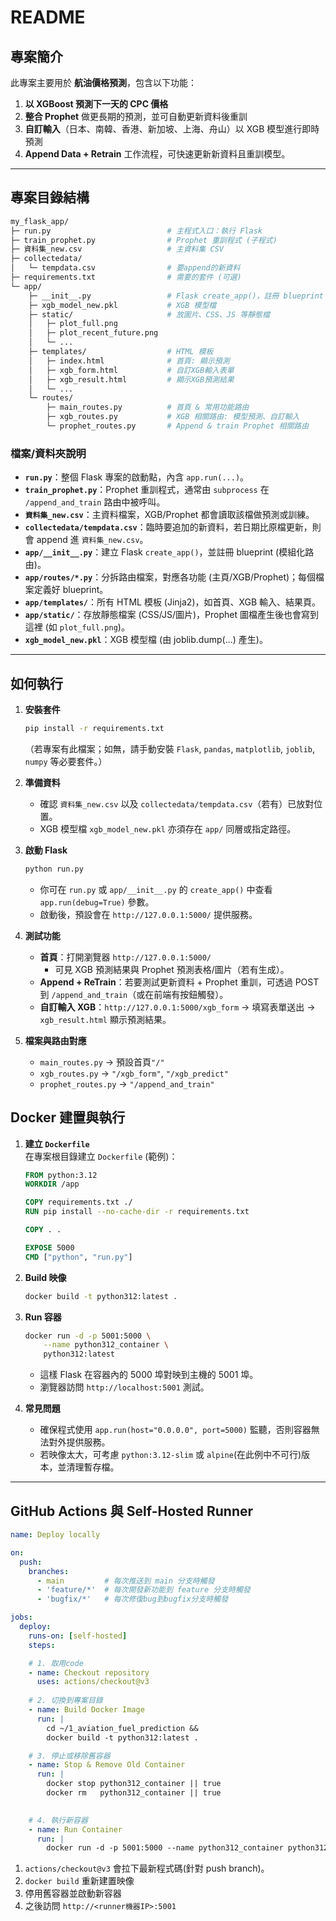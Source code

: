 # README

## 專案簡介

此專案主要用於 **航油價格預測**，包含以下功能：

1. **以 XGBoost 預測下一天的 CPC 價格**  
2. **整合 Prophet** 做更長期的預測，並可自動更新資料後重訓  
3. **自訂輸入**（日本、南韓、香港、新加坡、上海、舟山）以 XGB 模型進行即時預測  
4. **Append Data + Retrain** 工作流程，可快速更新新資料且重訓模型。

---

## 專案目錄結構

```bash
my_flask_app/
├─ run.py                          # 主程式入口：執行 Flask
├─ train_prophet.py                # Prophet 重訓程式 (子程式)
├─ 資料集_new.csv                   # 主資料集 CSV
├─ collectedata/
│   └─ tempdata.csv                # 要append的新資料
├─ requirements.txt                # 需要的套件 (可選)
└─ app/
    ├─ __init__.py                 # Flask create_app()，註冊 blueprint
    ├─ xgb_model_new.pkl           # XGB 模型檔
    ├─ static/                     # 放圖片、CSS、JS 等靜態檔
    │   ├─ plot_full.png
    │   ├─ plot_recent_future.png
    │   └─ ...
    ├─ templates/                  # HTML 模板
    │   ├─ index.html              # 首頁: 顯示預測
    │   ├─ xgb_form.html           # 自訂XGB輸入表單
    │   ├─ xgb_result.html         # 顯示XGB預測結果
    │   └─ ...
    └─ routes/
        ├─ main_routes.py          # 首頁 & 常用功能路由
        ├─ xgb_routes.py           # XGB 相關路由: 模型預測、自訂輸入
        └─ prophet_routes.py       # Append & train Prophet 相關路由
```

### 檔案/資料夾說明

- **`run.py`**：整個 Flask 專案的啟動點，內含 `app.run(...)`。  
- **`train_prophet.py`**：Prophet 重訓程式，通常由 `subprocess` 在 `/append_and_train` 路由中被呼叫。  
- **`資料集_new.csv`**：主資料檔案，XGB/Prophet 都會讀取該檔做預測或訓練。  
- **`collectedata/tempdata.csv`**：臨時要追加的新資料，若日期比原檔更新，則會 append 進 `資料集_new.csv`。  
- **`app/__init__.py`**：建立 Flask `create_app()`，並註冊 blueprint (模組化路由)。  
- **`app/routes/*.py`**：分拆路由檔案，對應各功能 (主頁/XGB/Prophet)；每個檔案定義好 blueprint。  
- **`app/templates/`**：所有 HTML 模板 (Jinja2)，如首頁、XGB 輸入、結果頁。  
- **`app/static/`**：存放靜態檔案 (CSS/JS/圖片)，Prophet 圖檔產生後也會寫到這裡 (如 `plot_full.png`)。  
- **`xgb_model_new.pkl`**：XGB 模型檔 (由 joblib.dump(...) 產生)。  

---

## 如何執行

1. **安裝套件**  
   ```bash
   pip install -r requirements.txt
   ```
   （若專案有此檔案；如無，請手動安裝 `Flask`, `pandas`, `matplotlib`, `joblib`, `numpy` 等必要套件。）

2. **準備資料**  
   - 確認 `資料集_new.csv` 以及 `collectedata/tempdata.csv`（若有）已放對位置。  
   - XGB 模型檔 `xgb_model_new.pkl` 亦須存在 `app/` 同層或指定路徑。

3. **啟動 Flask**  
   ```bash
   python run.py
   ```
   - 你可在 `run.py` 或 `app/__init__.py` 的 `create_app()` 中查看 `app.run(debug=True)` 參數。  
   - 啟動後，預設會在 `http://127.0.0.1:5000/` 提供服務。

4. **測試功能**  
   - **首頁**：打開瀏覽器 `http://127.0.0.1:5000/`  
     - 可見 XGB 預測結果與 Prophet 預測表格/圖片（若有生成）。  
   - **Append + ReTrain**：若要測試更新資料 + Prophet 重訓，可透過 POST 到 `/append_and_train`（或在前端有按鈕觸發）。  
   - **自訂輸入 XGB**：`http://127.0.0.1:5000/xgb_form` → 填寫表單送出 → `xgb_result.html` 顯示預測結果。  

5. **檔案與路由對應**  
   - `main_routes.py` → 預設首頁`"/"`  
   - `xgb_routes.py` → `"/xgb_form"`, `"/xgb_predict"`  
   - `prophet_routes.py` → `"/append_and_train"`  


## Docker 建置與執行

1.  **建立 `Dockerfile`**  
    在專案根目錄建立 `Dockerfile` (範例)：
    
    ```dockerfile
    FROM python:3.12
    WORKDIR /app
    
    COPY requirements.txt ./
    RUN pip install --no-cache-dir -r requirements.txt
    
    COPY . .
    
    EXPOSE 5000
    CMD ["python", "run.py"]
    
    ```
    
2.  **Build 映像**
    
    ```bash
    docker build -t python312:latest .
    
    ```
    
3.  **Run 容器**
    
    ```bash
    docker run -d -p 5001:5000 \
        --name python312_container \
        python312:latest
    
    ```
    
    -   這樣 Flask 在容器內的 5000 埠對映到主機的 5001 埠。
    -   瀏覽器訪問 `http://localhost:5001` 測試。
4.  **常見問題**
    
    -   確保程式使用 `app.run(host="0.0.0.0", port=5000)` 監聽，否則容器無法對外提供服務。
    -   若映像太大，可考慮 `python:3.12-slim` 或 `alpine`(在此例中不可行)版本，並清理暫存檔。

---

## GitHub Actions 與 Self-Hosted Runner 

```yaml
name: Deploy locally

on:
  push:
    branches:
      - main         # 每次推送到 main 分支時觸發
      - 'feature/*'  # 每次開發新功能到 feature 分支時觸發
      - 'bugfix/*'   # 每次修復bug到bugfix分支時觸發

jobs:
  deploy:
    runs-on: [self-hosted]
    steps:

    # 1. 取用code
    - name: Checkout repository
      uses: actions/checkout@v3
    
    # 2. 切換到專案目錄
    - name: Build Docker Image
      run: |
        cd ~/1_aviation_fuel_prediction &&
        docker build -t python312:latest .

    # 3. 停止或移除舊容器
    - name: Stop & Remove Old Container
      run: |
        docker stop python312_container || true
        docker rm   python312_container || true

    
    # 4. 執行新容器
    - name: Run Container
      run: |
        docker run -d -p 5001:5000 --name python312_container python312:latest

```

1.  `actions/checkout@v3` 會拉下最新程式碼(針對 push branch)。
2.  `docker build` 重新建置映像
3.  停用舊容器並啟動新容器
4.  之後訪問 `http://<runner機器IP>:5001`
